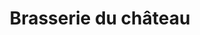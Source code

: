 ---
draft: false
title: "Brasserie du château"
banner: "brasserie-banner.webp"
front: "brasserie-front.webp"
style: "Bières & Pizzas"
types: ["restaurant","bar"]
tags: ["takeaway","vege"]
tips: "Les bières brassées sur place sont excellentes."
description: "Super brasserie au coeur de Lausanne. Le bar est ouvert toute la semaine et il y a beaucoup de choix de bières. Les pizzas maison sont aussi très sympa ! Bon endroit pour se retrouver entre potes pour décompresser après une longue semaine"
price: "~25 CHF"
priceTag: 3,
locations:
  - address: "Pl. du Tunnel 1, 1005 Lausanne"
    latitude: 46.52484139487125
    longitude: 6.634625044830118
    map: "https://www.google.com/maps/embed?pb=!1m14!1m8!1m3!1d10980.636510543509!2d6.6346036!3d46.5247529!3m2!1i1024!2i768!4f13.1!3m3!1m2!1s0x0%3A0x79332bfa4cd655cb!2sBrasserie%20du%20Ch%C3%A2teau!5e0!3m2!1sfr!2sch!4v1669225335208!5m2!1sfr!2sch"
    horaires:
        - name: "Lundi"
          creneaux:
            - start: "11:00"
              end: "01:00"
        - name: "Mardi"
          creneaux:
              - start: "11:00"
                end: "01:00"
        - name: "Mercredi"
          creneaux:
              - start: "11:00"
                end: "01:00"
        - name: "Jeudi"
          creneaux:
              - start: "11:00"
                end: "01:00"
        - name: "Vendredi"
          creneaux:
              - start: "11:00"
                end: "02:00"
        - name: "Samedi"
          creneaux:
              - start: "11:00"
                end: "02:00"
        - name: "Dimanche"
          creneaux:
              - start: "17:00"
                end: "01:00"
links:
    - social: "site"
      url: "https://brasserieduchateau.ch"
    - social: "instagram"
      url: "https://www.instagram.com/brasserieduchateau/"
    - social: "facebook"
      url: "https://www.facebook.com/brasserieduchateaulausanne"
tops:
    - name: "Ginger Golden Ale"
      photo: "ginger-golden-ale.webp"
      description: "Bière blonde au gingembre brassée par la Brasserie du Château (33cl 4,5%)"
      price: "CHF 3.5"
---